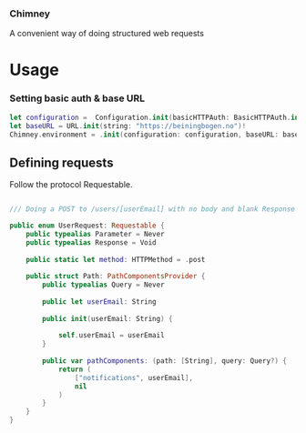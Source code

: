 
### Chimney

A convenient way of doing structured web requests


# Usage


### Setting basic auth & base URL
```swift
let configuration =  Configuration.init(basicHTTPAuth: BasicHTTPAuth.init(username: "bogen", password: "hei123")
let baseURL = URL.init(string: "https://beiningbogen.no")!
Chimney.environment = .init(configuration: configuration, baseURL: baseURL)

```

## Defining requests
Follow the protocol Requestable. 

```swift

/// Doing a POST to /users/[userEmail] with no body and blank Response

public enum UserRequest: Requestable {
    public typealias Parameter = Never
    public typealias Response = Void
    
    public static let method: HTTPMethod = .post
    
    public struct Path: PathComponentsProvider {
        public typealias Query = Never
       
        public let userEmail: String
        
        public init(userEmail: String) {
          
            self.userEmail = userEmail
        }
        
        public var pathComponents: (path: [String], query: Query?) {
            return (
                ["notifications", userEmail],
                nil
            )
        }
    }
}
```
